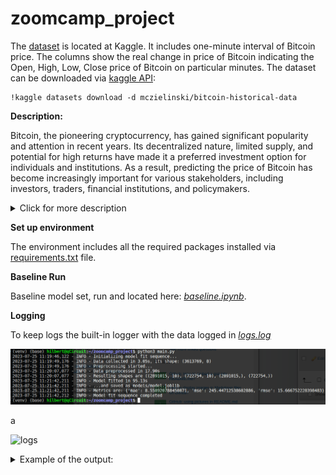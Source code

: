 # zoomcamp_project

The [dataset](https://www.kaggle.com/datasets/mczielinski/bitcoin-historical-data) is located at Kaggle. It includes one-minute interval of Bitcoin price. The columns show the real change in price of Bitcoin indicating the Open, High, Low, Close price of Bitcoin on particular minutes. The dataset can be downloaded via [kaggle API](https://www.kaggle.com/docs/api):

```
!kaggle datasets download -d mczielinski/bitcoin-historical-data
```

**Description:** 

Bitcoin, the pioneering cryptocurrency, has gained significant popularity and attention in recent years. Its decentralized nature, limited supply, and potential for high returns have made it a preferred investment option for individuals and institutions. As a result, predicting the price of Bitcoin has become increasingly important for various stakeholders, including investors, traders, financial institutions, and policymakers.

<details>
    <summary>Click for more description</summary>

Predicting Bitcoin prices has significant implications for various stakeholders, including investors, traders, risk managers, financial planners, and policymakers. Accurate price forecasts empower individuals and institutions to make informed investment decisions, manage risks effectively, develop trading strategies, optimize asset allocations, and assess the impact of cryptocurrencies on the broader economy. By leveraging advanced analytical techniques, predictive models can enhance market efficiency, increase profitability, and contribute to the overall understanding of the cryptocurrency market dynamics.

The dataset contains base data on the trading volume and types of a price within a period: Open, Close, Max, Min. The prediction focuses on the *Close* price, i.e. the final price at a period end.
</details>

**Set up environment**

The environment includes all the required packages installed via [requirements.txt](requirements.txt) file.

**Baseline Run**

Baseline model set, run and located here: *[baseline.ipynb](baseline.ipynb)*.

**Logging**

To keep logs the built-in logger with the data logged in *[logs.log](logs.log)*

![logs](images/log.png)

a

![logs](https://github.com/qCircuit/zoomcamp_project/blob/00243caf926b2dad46bc05ec766abdcf91efe2c0/images/log.png)

<details>
    <summary> Example of the output: </summary>

    
</details>